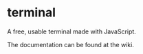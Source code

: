 # terminal

A free, usable terminal made with JavaScript.

The documentation can be found at the wiki.